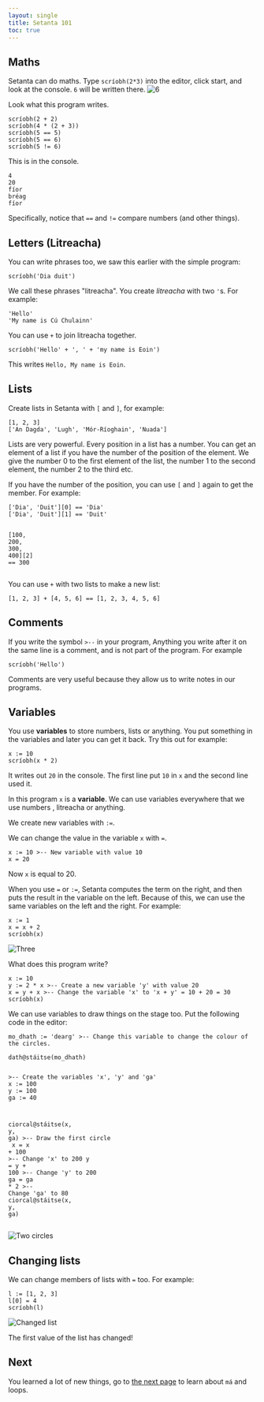 ```yaml
---
layout: single
title: Setanta 101
toc: true
---
```


## Maths

Setanta can do maths. Type `scríobh(2*3)` into the editor, click start, and look at the console. `6` will be written there.
![6](/assets/images/teagaisc/teagaisc06.png)

Look what this program writes.

<div class="highlighter-rouge">
<div class="highlight">
<pre class="highlight"><code><span class="n">scríobh</span>(<span class="m">2</span> <span class="o">+</span> <span class="m">2</span>)
<span class="n">scríobh</span>(<span class="m">4</span> <span class="o">*</span> (<span class="m">2</span> <span class="o">+</span> <span class="m">3</span>))
<span class="n">scríobh</span>(<span class="m">5</span> <span class="o">==</span> <span class="m">5</span>)
<span class="n">scríobh</span>(<span class="m">5</span> <span class="o">==</span> <span class="m">6</span>)
<span class="n">scríobh</span>(<span class="m">5</span> <span class="o">!=</span> <span class="m">6</span>)</code></pre>
</div>
</div>

This is in the console.


<div class="language-python highlighter-rouge">
<div class="highlight">
<pre class="highlight"><code><span class="m">4</span>
<span class="m">20</span>
<span class="m">fíor</span>
<span class="m">bréag</span>
<span class="m">fíor</span></code></pre>
</div>
</div>

Specifically, notice that `==` and `!=` compare numbers (and other things).

## Letters (Litreacha)

You can write phrases too, we saw this earlier with the simple program:
<div class="language-python highlighter-rouge">
<div class="highlight">
<pre class="highlight"><code><span class="n">scríobh</span>(<span class="s">&#x27;Dia duit&#x27;</span>)</code></pre>
</div>
</div>

We call these phrases "litreacha". You create *litreacha* with two `'`s. For example:
<div class="highlighter-rouge">
<div class="highlight">
<pre class="highlight"><code><span class="s">&#x27;Hello&#x27;</span>
<span class="s">&#x27;My name is Cú Chulainn&#x27;</span></code></pre>
</div>
</div>

You can use `+` to join litreacha together.

<div class="language-python highlighter-rouge">
<div class="highlight">
<pre class="highlight"><code><span class="n">scríobh</span>(<span class="s">&#x27;Hello&#x27;</span> <span class="o">+</span> <span class="s">&#x27;, &#x27;</span> <span class="o">+</span> <span class="s">&#x27;my name is Eoin&#x27;</span>)</code></pre>
</div>
</div>

This writes `Hello, My name is Eoin`.

## Lists

Create lists in Setanta with `[` and `]`, for example:

<div class="language-python highlighter-rouge">
<div class="highlight">
<pre class="highlight"><code>[<span class="m">1</span><span class="p">,</span> <span class="m">2</span><span class="p">,</span> <span class="m">3</span>]
[<span class="s">&#x27;An Dagda&#x27;</span><span class="p">,</span> <span class="s">&#x27;Lugh&#x27;</span><span class="p">,</span> <span class="s">&#x27;Mór-Ríoghain&#x27;</span><span class="p">,</span> <span class="s">&#x27;Nuada&#x27;</span>]</code></pre>
</div>
</div>

Lists are very powerful. Every position in a list has a number. You can get an element of a list if you have the number of the position of the element. We give the number 0 to the first element of the list, the number 1 to the second element, the number 2 to the third etc.

If you have the number of the position, you can use `[` and `]` again to get the member. For example:

<div class="language-python highlighter-rouge">
<div class="highlight">
<pre class="highlight"><code>[<span class="s">&#x27;Dia&#x27;</span><span class="p">,</span> <span class="s">&#x27;Duit&#x27;</span>][<span class="m">0</span>] <span class="o">==</span> <span class="s">&#x27;Dia&#x27;</span>
[<span class="s">&#x27;Dia&#x27;</span><span class="p">,</span> <span class="s">&#x27;Duit&#x27;</span>][<span class="m">1</span>] <span class="o">==</span> <span class="s">&#x27;Duit&#x27;</span>

[<span class="m">100</span><span class="p">,</span> <span class="m">200</span><span class="p">,</span> <span class="m">300</span><span class="p">,</span> <span class="m">400</span>][<span class="m">2</span>] <span class="o">==</span> <span class="m">300</span></code></pre>
</div>
</div>

You can use `+` with two lists to make a new list:

<div class="language-python highlighter-rouge">
<div class="highlight">
<pre class="highlight"><code>[<span class="m">1</span><span class="p">,</span> <span class="m">2</span><span class="p">,</span> <span class="m">3</span>] <span class="o">+</span> [<span class="m">4</span><span class="p">,</span> <span class="m">5</span><span class="p">,</span> <span class="m">6</span>] <span class="o">==</span> [<span class="m">1</span><span class="p">,</span> <span class="m">2</span><span class="p">,</span> <span class="m">3</span><span class="p">,</span> <span class="m">4</span><span class="p">,</span> <span class="m">5</span><span class="p">,</span> <span class="m">6</span>]</code></pre>
</div>
</div>

## Comments

If you write the symbol `>--` in your program, Anything you write after it on the same line is a comment, and is not part of the program. For example

<div class="language-python highlighter-rouge">
<div class="highlight">
<pre class="highlight"><code><span class="n">scríobh</span>(<span class="s">&#x27;Hello&#x27;</span>)</code></pre>
</div>
</div>

Comments are very useful because they allow us to write notes in our programs.

## Variables

You use **variables** to store numbers, lists or anything. You put something in the variables and later you can get it back. Try this out for example:

<div class="highlighter-rouge">
<div class="highlight">
<pre class="highlight"><code><span class="n">x</span> := <span class="m">10</span>
<span class="n">scríobh</span>(<span class="n">x</span> <span class="o">*</span> <span class="m">2</span>)</code></pre>
</div>
</div>

It writes out `20` in the console. The first line put `10` in `x` and the second line used it.

In this program `x` is a **variable**. We can use variables everywhere that we use numbers , litreacha or anything.

We create new variables with `:=`.

We can change the value in the variable `x` with `=`.

<div class="highlighter-rouge">
<div class="highlight">
<pre class="highlight"><code><span class="n">x</span> := <span class="m">10</span> <span class="c">&gt;-- New variable with value 10
</span><span class="n">x</span> = <span class="m">20</span></code></pre>
</div>
</div>

Now `x` is equal to 20.

When you use `=` or `:=`, Setanta computes the term on the right, and then puts the result in the variable on the left. Because of this, we can use the same variables on the left and the right. For example:

<div class="highlighter-rouge">
<div class="highlight">
<pre class="highlight"><code><span class="n">x</span> := <span class="m">1</span>
<span class="n">x</span> = <span class="n">x</span> <span class="o">+</span> <span class="m">2</span>
<span class="n">scríobh</span>(<span class="n">x</span>)</code></pre>
</div>
</div>

![Three](/assets/images/teagaisc/tri.png)

What does this program write?

<div class="language-python highlighter-rouge">
<div class="highlight">
<pre class="highlight"><code><span class="n">x</span> := <span class="m">10</span>
<span class="n">y</span> := <span class="m">2</span> <span class="o">*</span> <span class="n">x</span> <span class="c">&gt;-- Create a new variable &#x27;y&#x27; with value 20
</span><span class="n">x</span> = <span class="n">y</span> <span class="o">+</span> <span class="n">x</span> <span class="c">&gt;-- Change the variable &#x27;x&#x27; to &#x27;x + y&#x27; = 10 + 20 = 30
</span><span class="n">scríobh</span>(<span class="n">x</span>)</code></pre>
</div>
</div>

We can use variables to draw things on the stage too. Put the following code in the editor:

<div class="language-python highlighter-rouge">
<div class="highlight">
<pre class="highlight"><code><span class="n">mo_dhath</span> := <span class="s">&#x27;dearg&#x27;</span> <span class="c">&gt;-- Change this variable to change the colour of the circles.
</span>
<span class="n">dath</span><span class="o">@</span><span class="n">stáitse</span>(<span class="n">mo_dhath</span>)

<span class="c">&gt;-- Create the variables &#x27;x&#x27;, &#x27;y&#x27; and &#x27;ga&#x27;
</span><span class="n">x</span> := <span class="m">100</span>
<span class="n">y</span> := <span class="m">100</span>
<span class="n">ga</span> := <span class="m">40</span>

<span class="n">ciorcal</span><span class="o">@</span><span class="n">stáitse</span>(<span class="n">x</span><span class="p">,</span> <span class="n">y</span><span class="p">,</span> <span class="n">ga</span>) <span class="c">&gt;-- Draw the first circle
</span>
<span class="n">x</span> = <span class="n">x</span> <span class="o">+</span> <span class="m">100</span> <span class="c">&gt;-- Change &#x27;x&#x27; to 200
</span><span class="n">y</span> = <span class="n">y</span> <span class="o">+</span> <span class="m">100</span> <span class="c">&gt;-- Change &#x27;y&#x27; to 200
</span><span class="n">ga</span> = <span class="n">ga</span> <span class="o">*</span> <span class="m">2</span> <span class="c">&gt;-- Change &#x27;ga&#x27; to 80
</span>
<span class="n">ciorcal</span><span class="o">@</span><span class="n">stáitse</span>(<span class="n">x</span><span class="p">,</span> <span class="n">y</span><span class="p">,</span> <span class="n">ga</span>)</code></pre>
</div>
</div>

![Two circles](/assets/images/teagaisc/dhaciorcal.gif)

## Changing lists

We can change members of lists with `=` too. For example:

<div class="language-python highlighter-rouge">
<div class="highlight">
<pre class="highlight"><code><span class="n">l</span> := [<span class="m">1</span><span class="p">,</span> <span class="m">2</span><span class="p">,</span> <span class="m">3</span>]
<span class="n">l</span>[<span class="m">0</span>] = <span class="m">4</span>
<span class="n">scríobh</span>(<span class="n">l</span>)</code></pre>
</div>
</div>

![Changed list](/assets/images/teagaisc/liostaathru.png)

The first value of the list has changed!

## Next
You learned a lot of new things, go to [the next page](/english/04-ma-loops) to learn about `má` and loops.
